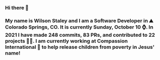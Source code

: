 ### Hi there 👋

### My name is Wilson Staley and I am a Software Developer in ⛰ Colorado Springs, CO.  It is currently Sunday, October 10 ⌚. In 2021 I have made 248 commits, 83 PRs, and contributed to 22 projects 👨‍💻. I am currently working at Compassion International 🏢 to help release children from poverty in Jesus' name!